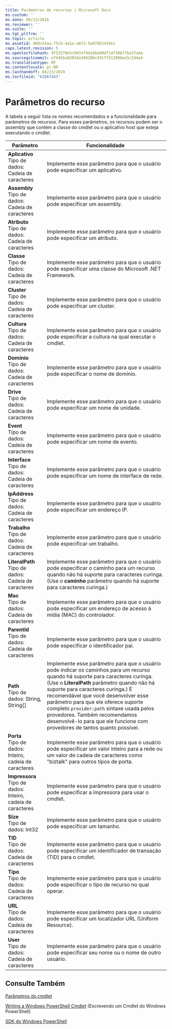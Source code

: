 ```yaml
---
title: Parâmetros de recursos | Microsoft Docs
ms.custom: ''
ms.date: 09/13/2016
ms.reviewer: ''
ms.suite: ''
ms.tgt_pltfrm: ''
ms.topic: article
ms.assetid: 460c43aa-f5c5-4a1a-a6f2-5e07db143de1
caps.latest.revision: 5
ms.openlocfilehash: 9752570e5c997ef4da56a08df14f39b77ba37a4a
ms.sourcegitcommit: e7445ba8203da304286c591ff513900ad1c244a4
ms.translationtype: MT
ms.contentlocale: pt-BR
ms.lasthandoff: 04/23/2019
ms.locfileid: "62067443"
---
```

# <a name="resource-parameters"></a>Parâmetros do recurso

A tabela a seguir lista os nomes recomendados e a funcionalidade para parâmetros de recursos. Para esses parâmetros, os recursos podem ser o assembly que contém a classe do cmdlet ou o aplicativo host que esteja executando o cmdlet.

|Parâmetro|Funcionalidade|
|---|---|
|**Aplicativo**<br>Tipo de dados: Cadeia de caracteres|Implemente esse parâmetro para que o usuário pode especificar um aplicativo.|
|**Assembly**<br>Tipo de dados: Cadeia de caracteres|Implemente esse parâmetro para que o usuário pode especificar um assembly.|
|**Atributo**<br>Tipo de dados: Cadeia de caracteres|Implemente esse parâmetro para que o usuário pode especificar um atributo.|
|**Classe**<br>Tipo de dados: Cadeia de caracteres|Implemente esse parâmetro para que o usuário pode especificar uma classe do Microsoft .NET Framework.|
|**Cluster**<br>Tipo de dados: Cadeia de caracteres|Implemente esse parâmetro para que o usuário pode especificar um cluster.|
|**Cultura**<br>Tipo de dados: Cadeia de caracteres|Implemente esse parâmetro para que o usuário pode especificar a cultura na qual executar o cmdlet.|
|**Domínio**<br>Tipo de dados: Cadeia de caracteres|Implemente esse parâmetro para que o usuário pode especificar o nome de domínio.|
|**Drive**<br>Tipo de dados: Cadeia de caracteres|Implemente esse parâmetro para que o usuário pode especificar um nome de unidade.|
|**Event**<br>Tipo de dados: Cadeia de caracteres|Implemente esse parâmetro para que o usuário pode especificar um nome de evento.|
|**Interface**<br>Tipo de dados: Cadeia de caracteres|Implemente esse parâmetro para que o usuário pode especificar um nome de interface de rede.|
|**IpAddress**<br>Tipo de dados: Cadeia de caracteres|Implemente esse parâmetro para que o usuário pode especificar um endereço IP.|
|**Trabalho**<br>Tipo de dados: Cadeia de caracteres|Implemente esse parâmetro para que o usuário pode especificar um trabalho.|
|**LiteralPath**<br>Tipo de dados: Cadeia de caracteres|Implemente esse parâmetro para que o usuário pode especificar o caminho para um recurso quando não há suporte para caracteres curinga. (Use o **caminho** parâmetro quando há suporte para caracteres curinga.)|
|**Mac**<br>Tipo de dados: Cadeia de caracteres|Implemente esse parâmetro para que o usuário pode especificar um endereço de acesso à mídia (MAC) do controlador.|
|**ParentId**<br>Tipo de dados: Cadeia de caracteres|Implemente esse parâmetro para que o usuário pode especificar o identificador pai.|
|**Path**<br>Tipo de dados: String, String[]|Implemente esse parâmetro para que o usuário pode indicar os caminhos para um recurso quando há suporte para caracteres curinga. (Use o **LiteralPath** parâmetro quando não há suporte para caracteres curinga.) É recomendável que você desenvolver esse parâmetro para que ele oferece suporte completo `provider:path` sintaxe usada pelos provedores. Também recomendamos desenvolvê-lo para que ele funcione com provedores de tantos quanto possível.|
|**Porta**<br>Tipo de dados: Inteiro, cadeia de caracteres|Implemente esse parâmetro para que o usuário pode especificar um valor inteiro para a rede ou um valor de cadeia de caracteres como "biztalk" para outros tipos de porta.|
|**Impressora**<br>Tipo de dados: Inteiro, cadeia de caracteres|Implemente esse parâmetro para que o usuário pode especificar a impressora para usar o cmdlet.|
|**Size**<br>Tipo de dados: Int32|Implemente esse parâmetro para que o usuário pode especificar um tamanho.|
|**TID**<br>Tipo de dados: Cadeia de caracteres|Implemente esse parâmetro para que o usuário pode especificar um identificador de transação (TID) para o cmdlet.|
|**Tipo**<br>Tipo de dados: Cadeia de caracteres|Implemente esse parâmetro para que o usuário pode especificar o tipo de recurso no qual operar.|
|**URL**<br>Tipo de dados: Cadeia de caracteres|Implemente esse parâmetro para que o usuário pode especificar um localizador URL (Uniform Resource).|
|**User**<br>Tipo de dados: Cadeia de caracteres|Implemente esse parâmetro para que o usuário pode especificar seu nome ou o nome de outro usuário.|

## <a name="see-also"></a>Consulte Também

[Parâmetros do cmdlet](./cmdlet-parameters.md)

[Writing a Windows PowerShell Cmdlet](./writing-a-windows-powershell-cmdlet.md) (Escrevendo um Cmdlet do Windows PowerShell)

[SDK do Windows PowerShell](../windows-powershell-reference.md)
